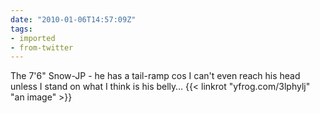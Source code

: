 ```yaml
---
date: "2010-01-06T14:57:09Z"
tags:
- imported
- from-twitter
---
```

The 7'6" Snow-JP - he has a tail-ramp cos I can't even reach his head unless I stand on what I think is his belly… {{< linkrot "yfrog.com/3lphylj" "an image" >}}
